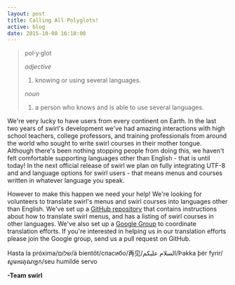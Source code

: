 ```yaml
---
layout: post
title: Calling All Polyglots!
active: blog
date: 2015-10-08 16:10:00
---
```


> pol·y·glot
>
> _adjective_
>
> 1. knowing or using several languages.
>
> _noun_
>
> 1. a person who knows and is able to use several languages.

We're very lucky to have users from every continent on Earth. In the last two years of swirl's development we've had amazing interactions with high school teachers, college professors, and training professionals from around the world who sought to write swirl courses in their mother tongue. Although there's been nothing stopping people from doing this, we haven't felt comfortable supporting languages other than English - that is until today! In the next official release of swirl we plan on fully integrating UTF-8 and and language options for swirl users - that means menus and courses written in whatever language you speak.

However to make this happen we need your help! We're looking for volunteers to translate swirl's menus and swirl courses into languages other than English. We've set up a [GitHub repository](https://github.com/swirldev/translations) that contains instructions about how to translate swirl menus, and has a listing of swirl courses in other languages. We've also set up a [Google Group](https://groups.google.com/forum/#!forum/swirl-translators) to coordinate translation efforts. If you're interested in helping us in our translation efforts please join the Google group, send us a pull request on GitHub.

Hasta la próxima/שלום/à bientôt/спасибо/再见/السلام عليكم‎/Þakka þér fyrir/សូមអរគុណអ្នក/seu humilde servo

**-Team swirl**
